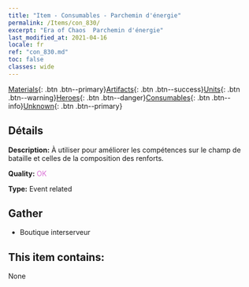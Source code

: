 ```yaml
---
title: "Item - Consumables - Parchemin d'énergie"
permalink: /Items/con_830/
excerpt: "Era of Chaos  Parchemin d'énergie"
last_modified_at: 2021-04-16
locale: fr
ref: "con_830.md"
toc: false
classes: wide
---
```

 [Materials](/fr/Items/){: .btn .btn--primary}[Artifacts](/fr/Items/Artifacts/){: .btn .btn--success}[Units](/fr/Items/Units/){: .btn .btn--warning}[Heroes](/fr/Items/Heroes/){: .btn .btn--danger}[Consumables](/fr/Items/Consumables/){: .btn .btn--info}[Unknown](/fr/Items/Unknown/){: .btn .btn--primary}

## Détails
 **Description:** À utiliser pour améliorer les compétences sur le champ de bataille et celles de la composition des renforts.

 **Quality:** <span style="color: #DA70D6">OK</span>

 **Type:** Event related

## Gather

*    Boutique interserveur 

## This item contains:

  None

